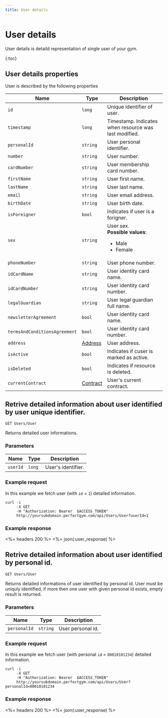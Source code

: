 ```yaml
---
title: User details
---
```


# User details

User details is detaild representation of single user of your gym. 

{:toc}


## <a name="properties"></a>User details properties

User is described by the following properties

Name            				| Type      			| Description
--------------------------------|-----------------------|----------------------
`id`            				|`long`     			| Unique identifier of user.
`timestamp`    					|`long`     			| Timestamp. Indicates when resource was last modified.
`personalId`					|`string`				| User personal identifier.
`number`          				|`string`   			| User number.
`cardNumber`       				|`string`   			| User membership card number.
`firstName`     				|`string`   			| User first name.
`lastName`        				|`string`   			| User last name.
`email`          				|`string`   			| User email address.
`birthDate`         			|`string`   			| User birth date.
`isForeigner`					|`bool`					| Indicates if user is a forigner.
`sex`          					|`string`   			| User sex. <br><strong>Possible values</strong>: <br><ul><li>Male</li><li>Female</li></ul>
`phoneNumber`      				|`string`   			| User phone number.
`idCardName`					|`string`				| User identity card name.
`idCardNumber`  				|`string`				| User identity card number.
`legalGuardian`  				|`string`				| User legal guardian full name.
`newsletterAgreement`			|`bool`					| User identity card name.
`termsAndConditionsAgreement`  	|`bool`					| User identity card number.
`address`           			|[Address][Address]     | User address.
`isActive`     					|`bool`     			| Indicates if cuser is marked as active.
`isDeleted`     				|`bool`                 | Indicates if resource is deleted.
`currentContract`   			|[Contract][Contract]   | User's current contract.



## Retrive detailed information about user identified by user unique identifier.

    GET Users/User

Returns detailed user informations.


### Parameters

Name            | Type       | Description
----------------|------------|------------------------
`userId`        |`long`      | User's identifier.


### Example request

In this example we fetch user (with `id` = `1`) detailed information.

``` command-line
curl -i 
     -X GET 
     -H "Authorization: Bearer  $ACCESS_TOKEN"  
     http://yoursubdomain.perfectgym.com/api/Users/User?userId=1
```


### Example response

<%= headers 200 %>
<%= json(:user_response) %>



## Retrive detailed information about user identified by personal id.

    GET Users/User

Returns detailed informations of user identified by personal id. User must be
uniquly identified, if more then one user with given personal id exists,
empty result is returned.


### Parameters

Name            | Type       | Description
----------------|------------|------------
`personalId`    |`string`    | User personal id.


### Example request

In this example we fetch user (with personal `id` = `80010101234`) detailed information.

``` command-line
curl -i 
     -X GET 
     -H "Authorization: Bearer  $ACCESS_TOKEN"  
     http://yoursubdomain.perfectgym.com/api/Users/User?personalId=80010101234
```


### Example response

<%= headers 200 %>
<%= json(:user_response) %>



[Contract]: /appendix/datatypes/contract
[Address]: /appendix/datatypes/address
